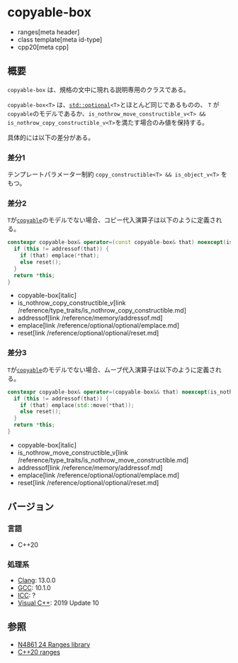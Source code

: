 # copyable-box
* ranges[meta header]
* class template[meta id-type]
* cpp20[meta cpp]

## 概要

`copyable-box` は、規格の文中に現れる説明専用のクラスである。

`copyable-box<T>` は、[`std::optional`](/reference/optional/optional.md)`<T>`とほとんど同じであるものの、
`T` が `copyable`のモデルであるか、`is_nothrow_move_constructible_v<T> && is_nothrow_copy_constructible_v<T>`を満たす場合のみ値を保持する。

具体的には以下の差分がある。

### 差分1
テンプレートパラメーター制約 `copy_constructible<T> && is_object_v<T>` をもつ。

### 差分2
`T`が[`copyable`](/reference/concepts/copyable.md)のモデルでない場合、コピー代入演算子は以下のように定義される。

```cpp
constexpr copyable-box& operator=(const copyable-box& that) noexcept(is_nothrow_copy_constructible_v<T>) {
  if (this != addressof(that)) {
    if (that) emplace(*that);
    else reset();
  }
  return *this;
}
```
* copyable-box[italic]
* is_nothrow_copy_constructible_v[link /reference/type_traits/is_nothrow_copy_constructible.md]
* addressof[link /reference/memory/addressof.md]
* emplace[link /reference/optional/optional/emplace.md]
* reset[link /reference/optional/optional/reset.md]

### 差分3
`T`が[`copyable`](/reference/concepts/copyable.md)のモデルでない場合、ムーブ代入演算子は以下のように定義される。

```cpp
constexpr copyable-box& operator=(copyable-box&& that) noexcept(is_nothrow_move_constructible_v<T>) {
  if (this != addressof(that)) {
    if (that) emplace(std::move(*that));
    else reset();
  }
  return *this;
}
```
* copyable-box[italic]
* is_nothrow_move_constructible_v[link /reference/type_traits/is_nothrow_move_constructible.md]
* addressof[link /reference/memory/addressof.md]
* emplace[link /reference/optional/optional/emplace.md]
* reset[link /reference/optional/optional/reset.md]

## バージョン
### 言語
- C++20

### 処理系
- [Clang](/implementation.md#clang): 13.0.0
- [GCC](/implementation.md#gcc): 10.1.0
- [ICC](/implementation.md#icc): ?
- [Visual C++](/implementation.md#visual_cpp): 2019 Update 10

## 参照
- [N4861 24 Ranges library](https://timsong-cpp.github.io/cppwp/n4861/ranges)
- [C++20 ranges](https://techbookfest.org/product/5134506308665344)
